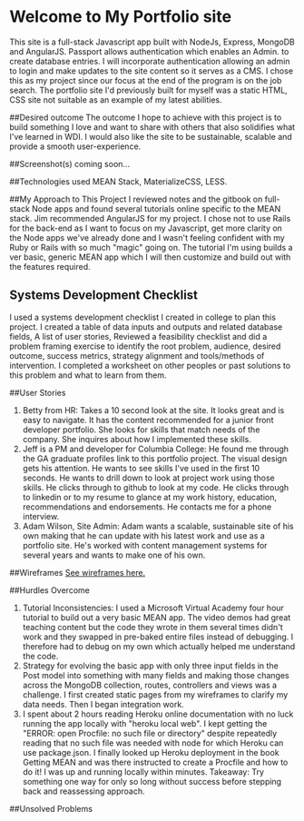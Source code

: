 # Welcome to My Portfolio site
This site is a full-stack Javascript app built with NodeJs, Express, MongoDB and AngularJS. Passport allows authentication which enables an Admin. to create database entries. I will incorporate authentication allowing an admin to login and make updates to the site content so it serves as a CMS. I chose this as my project since our focus at the end of the program is on the job search. The portfolio site I'd previously built for myself was a static HTML, CSS site not suitable as an example of my latest abilities.

##Desired outcome
The outcome I hope to achieve with this project is to build something I love and want to share with others that also solidifies what I've learned in WDI. I would also like the site to be sustainable, scalable and provide a smooth user-experience.

##Screenshot(s) coming soon...

##Technologies used
MEAN Stack, MaterializeCSS, LESS.

##My Approach to This Project
I reviewed notes and the gitbook on full-stack Node apps and found several tutorials online specific to the MEAN stack. Jim recommended AngularJS for my project. I chose not to use Rails for the back-end as I want to focus on my Javascript, get more clarity on the Node apps we've already done and I wasn't feeling confident with my Ruby or Rails with so much "magic" going on. The tutorial I'm using builds a ver basic, generic MEAN app which I will then customize and build out with the features required.

## Systems Development Checklist
I used a systems development checklist I created in college to plan this project. I created a table of data inputs and outputs and related database fields, A list of user stories, Reviewed a feasibility checklist and did a problem framing exercise to identify the root problem, audience, desired outcome, success metrics, strategy alignment and tools/methods of intervention. I completed a worksheet on other peoples or past solutions to this problem and what to learn from them.

##User Stories
1. Betty from HR: Takes a 10 second look at the site. It looks great and is easy to navigate. It has the content recommended for a junior front developer portfolio. She looks for skills that match needs of the company. She inquires about how I implemented these skills.
2. Jeff is a PM and developer for Columbia College: He found me through the GA graduate profiles link to this portfolio project. The visual design gets his attention. He wants to see skills I've used in the first 10 seconds. He wants to drill down to look at project work using those skills. He clicks through to github to look at my code. He clicks through to linkedin or to my resume to glance at my work history, education, recommendations and endorsements. He contacts me for a phone interview.
3. Adam Wilson, Site Admin: Adam wants a scalable, sustainable site of his own making that he can update with his latest work and use as a portfolio site. He's worked with content management systems for several years and wants to make one of his own.

##Wireframes
[See wireframes here.](https://drive.google.com/folderview?id=0BwevQAXPVAtfNl90VjF4eDNVQkk&usp=sharing)

##Hurdles Overcome
1. Tutorial Inconsistencies: I used a Microsoft Virtual Academy four hour tutorial to build out a very basic MEAN app. The video demos had great teaching content but the code they wrote in them several times didn't work and they swapped in pre-baked entire files instead of debugging. I therefore had to debug on my own which actually helped me understand the code.
2. Strategy for evolving the basic app  with only three input fields in the Post model into something with many fields and making those changes across the MongoDB collection, routes, controllers and views was a challenge. I first created static pages from my wireframes to clarify my data needs. Then I began integration work.
3. I spent about 2 hours reading Heroku online documentation with no luck running the app locally with "heroku local web". I kept getting the "ERROR: open Procfile: no such file or directory" despite repeatedly reading that no such file was needed with node for which Heroku can use package.json. I finally looked up Heroku deployment in the book Getting MEAN and was there instructed to create a Procfile and how to do it! I was up and running locally within minutes.  Takeaway: Try something one way for only so long without success before stepping back and reassessing approach.

##Unsolved Problems
